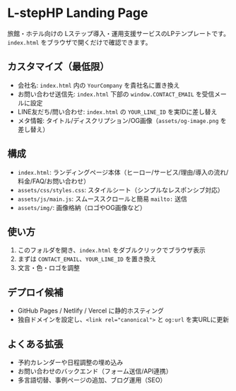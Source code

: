 # L-stepHP Landing Page

旅館・ホテル向けの Lステップ導入・運用支援サービスのLPテンプレートです。`index.html` をブラウザで開くだけで確認できます。

## カスタマイズ（最低限）

- 会社名: `index.html` 内の `YourCompany` を貴社名に置き換え
- お問い合わせ送信先: `index.html` 下部の `window.CONTACT_EMAIL` を受信メールに設定
- LINE友だち/問い合わせ: `index.html` の `YOUR_LINE_ID` を実IDに差し替え
- メタ情報: タイトル/ディスクリプション/OG画像（`assets/og-image.png` を差し替え）

## 構成

- `index.html`: ランディングページ本体（ヒーロー/サービス/理由/導入の流れ/料金/FAQ/お問い合わせ）
- `assets/css/styles.css`: スタイルシート（シンプルなレスポンシブ対応）
- `assets/js/main.js`: スムーススクロールと簡易 `mailto:` 送信
- `assets/img/`: 画像格納（ロゴやOG画像など）

## 使い方

1. このフォルダを開き、`index.html` をダブルクリックでブラウザ表示
2. まずは `CONTACT_EMAIL`、`YOUR_LINE_ID` を置き換え
3. 文言・色・ロゴを調整

## デプロイ候補

- GitHub Pages / Netlify / Vercel に静的ホスティング
- 独自ドメインを設定し、`<link rel="canonical">` と `og:url` を実URLに更新

## よくある拡張

- 予約カレンダーや日程調整の埋め込み
- お問い合わせのバックエンド（フォーム送信/API連携）
- 多言語切替、事例ページの追加、ブログ運用（SEO）

